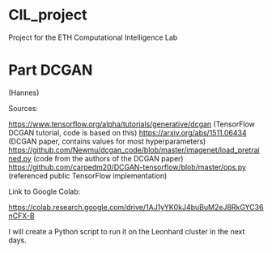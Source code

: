 # CIL_project
Project for the ETH Computational Intelligence Lab
# Part DCGAN
(Hannes)

Sources:

https://www.tensorflow.org/alpha/tutorials/generative/dcgan (TensorFlow DCGAN tutorial, code is based on this)
https://arxiv.org/abs/1511.06434 (DCGAN paper, contains values for most hyperparameters)
https://github.com/Newmu/dcgan_code/blob/master/imagenet/load_pretrained.py (code from the authors of the DCGAN paper)
https://github.com/carpedm20/DCGAN-tensorflow/blob/master/ops.py (referenced public TensorFlow implementation)

Link to Google Colab:

https://colab.research.google.com/drive/1AJ1yYK0kJ4buBuM2eJ8RkGYC36nCFX-B

I will create a Python script to run it on the Leonhard cluster in the next days.
